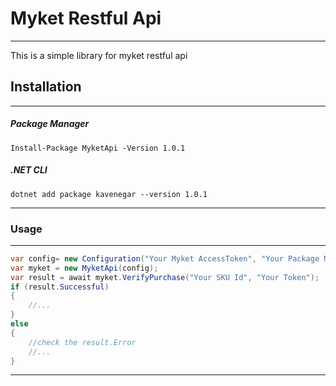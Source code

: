 # Myket Restful Api
---
This is a simple library for myket restful api
## Installation
---
##### Package Manager
```
Install-Package MyketApi -Version 1.0.1
```
##### .NET CLI
```
dotnet add package kavenegar --version 1.0.1
```
---
### Usage 
---
```csharp
var config= new Configuration("Your Myket AccessToken", "Your Package Name");
var myket = new MyketApi(config);
var result = await myket.VerifyPurchase("Your SKU Id", "Your Token");
if (result.Successful)
{
    //...
}
else
{
    //check the result.Error 
    //...
}
```
---
